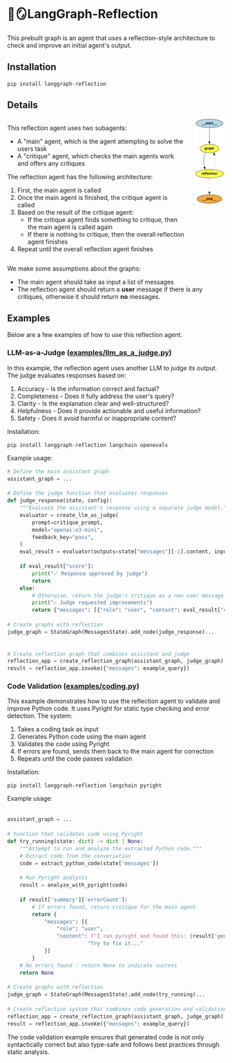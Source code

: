 # 🦜🪞LangGraph-Reflection

This prebuilt graph is an agent that uses a reflection-style architecture to check and improve an initial agent's output.

## Installation

```
pip install langgraph-reflection
```

## Details

<div style="display: flex; align-items: flex-start; gap: 20px;">
<div>

This reflection agent uses two subagents:
- A "main" agent, which is the agent attempting to solve the users task
- A "critique" agent, which checks the main agents work and offers any critiques

The reflection agent has the following architecture:

1. First, the main agent is called
2. Once the main agent is finished, the critique agent is called
3. Based on the result of the critique agent:
   - If the critique agent finds something to critique, then the main agent is called again
   - If there is nothing to critique, then the overall reflection agent finishes
4. Repeat until the overall reflection agent finishes
</div>

<div>
<img src="langgraph-reflection.png" alt="Reflection Agent Architecture" width="100"/>
</div>
</div>

We make some assumptions about the graphs:
- The main agent should take as input a list of messages
- The reflection agent should return a **user** message if there is any critiques, otherwise it should return **no** messages.

## Examples

Below are a few examples of how to use this reflection agent.

### LLM-as-a-Judge ([examples/llm_as_a_judge.py](examples/llm_as_a_judge.py))

In this example, the reflection agent uses another LLM to judge its output. The judge evaluates responses based on:
1. Accuracy - Is the information correct and factual?
2. Completeness - Does it fully address the user's query?
3. Clarity - Is the explanation clear and well-structured?
4. Helpfulness - Does it provide actionable and useful information?
5. Safety - Does it avoid harmful or inappropriate content?


Installation:

```
pip install langgraph-reflection langchain openevals
```

Example usage:
```python
# Define the main assistant graph
assistant_graph = ...

# Define the judge function that evaluates responses
def judge_response(state, config):
    """Evaluate the assistant's response using a separate judge model."""
    evaluator = create_llm_as_judge(   
        prompt=critique_prompt,
        model="openai:o3-mini",
        feedback_key="pass",
    )
    eval_result = evaluator(outputs=state["messages"][-1].content, inputs=None)

    if eval_result["score"]:
        print("✅ Response approved by judge")
        return
    else:
        # Otherwise, return the judge's critique as a new user message
        print("⚠️ Judge requested improvements")
        return {"messages": [{"role": "user", "content": eval_result["comment"]}]}

# Create graphs with reflection
judge_graph = StateGraph(MessagesState).add_node(judge_response)...


# Create reflection graph that combines assistant and judge
reflection_app = create_reflection_graph(assistant_graph, judge_graph)
result = reflection_app.invoke({"messages": example_query})
```

### Code Validation ([examples/coding.py](examples/coding.py))

This example demonstrates how to use the reflection agent to validate and improve Python code. It uses Pyright for static type checking and error detection. The system:

1. Takes a coding task as input
2. Generates Python code using the main agent
3. Validates the code using Pyright
4. If errors are found, sends them back to the main agent for correction
5. Repeats until the code passes validation

Installation:

```
pip install langgraph-reflection langchain pyright
```

Example usage:
```python

assistant_graph = ...

# Function that validates code using Pyright
def try_running(state: dict) -> dict | None:
    """Attempt to run and analyze the extracted Python code."""
    # Extract code from the conversation
    code = extract_python_code(state['messages'])
    
    # Run Pyright analysis
    result = analyze_with_pyright(code)
    
    if result['summary']['errorCount']:
        # If errors found, return critique for the main agent
        return {
            "messages": [{
                "role": "user",
                "content": f"I ran pyright and found this: {result['generalDiagnostics']}\n\n"
                          "Try to fix it..."
            }]
        }
    # No errors found - return None to indicate success
    return None

# Create graphs with reflection
judge_graph = StateGraph(MessagesState).add_node(try_running)...

# Create reflection system that combines code generation and validation
reflection_app = create_reflection_graph(assistant_graph, judge_graph)
result = reflection_app.invoke({"messages": example_query})
```

The code validation example ensures that generated code is not only syntactically correct but also type-safe and follows best practices through static analysis.

